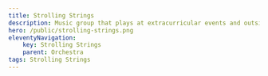 ```yaml
---
title: Strolling Strings
description: Music group that plays at extracurricular events and outside of classes
hero: /public/strolling-strings.png
eleventyNavigation:
    key: Strolling Strings
    parent: Orchestra
tags: Strolling Strings
---
```

